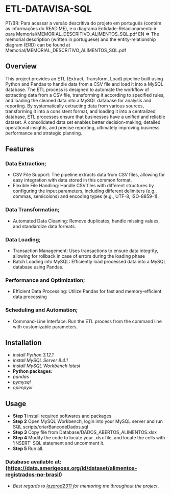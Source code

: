# ETL-DATAVISA-SQL 
PT/BR: Para acessar a versão descritiva do projeto em português (contém as informações do READ.ME), e o diagrama Entidade-Relacionamento ir para Memorial/MEMORIAL_DESCRITIVO_ALIMENTOS_SQL.pdf 
EN => The memorial description (written in portuguese) and the entity-relationship diagram (ERD) can be found at Memorial/MEMORIAL_DESCRITIVO_ALIMENTOS_SQL.pdf 

## Overview
This project provides an ETL (Extract, Transform, Load) pipeline built using Python and Pandas to handle data from a CSV file and load it into a MySQL database. The ETL process is designed to automate the workflow of extracting data from a CSV file, transforming it according to specified rules, and loading the cleaned data into a MySQL database for analysis and reporting. By systematically extracting data from various sources, transforming it into a consistent format, and loading it into a centralized database, ETL processes ensure that businesses have a unified and reliable dataset. A consolidated data set enables better decision-making, detailed operational insights, and precise reporting, ultimately improving business performance and strategic planning.
## Features
### Data Extraction;
- CSV File Support: The pipeline extracts data from CSV files, allowing for easy integration with data stored in this common format. 
- Flexible File Handling: Handle CSV files with different structures by configuring the input parameters, including different delimiters (e.g., commas, semicolons) and encoding types (e.g., UTF-8, ISO-8859-1).

### Data Transformation;
- Automated Data Cleaning: Remove duplicates, handle missing values, and standardize data formats.

### Data Loading;
- Transaction Management: Uses transactions to ensure data integrity, allowing for rollback in case of errors during the loading phase
- Batch Loading into MySQL: Efficiently load processed data into a MySQL database using Pandas.

### Performance and Optimization;
- Efficient Data Processing: Utilize Pandas for fast and memory-efficient data processing

### Scheduling and Automation;
- Command-Line Interface: Run the ETL process from the command line with customizable parameters.

## Installation
- *install Python 3.12.1*
- *install MySQL Server 8.4.1*
- *install MySQL Workbench latest*
- **Python packages:**
- *pandas*
- *pymysql*
- *openpyxl*

## Usage
- **Step 1** Install required softwares and packages
- **Step 2** Open MySQL Workbench, login into your MySQL server and run SQL scripts/criarBancodeDados.sql
- **Step 3** Copy file from Database/DADOS_ABERTOS_ALIMENTOS.xlsx
- **Step 4** Modify the code to locate your .xlsx file, and locate the cells with 'INSERT' SQL statement and uncomment it.
- **Step 5** Run all.

### Database available at: (https://data.amerigeoss.org/id/dataset/alimentos-registrados-no-brasil)

- *Best regards to [lazarod2311](https://github.com/lazarod2311) for mentoring me throughout the project*.
